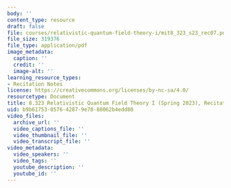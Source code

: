 ```yaml
---
body: ''
content_type: resource
draft: false
file: courses/relativistic-quantum-field-theory-i/mit8_323_s23_rec07.pdf
file_size: 319376
file_type: application/pdf
image_metadata:
  caption: ''
  credit: ''
  image-alt: ''
learning_resource_types:
- Recitation Notes
license: https://creativecommons.org/licenses/by-nc-sa/4.0/
resourcetype: Document
title: 8.323 Relativistic Quantum Field Theory I (Spring 2023), Recitation 7
uid: b9b61753-0576-4287-9e78-88062b4edd80
video_files:
  archive_url: ''
  video_captions_file: ''
  video_thumbnail_file: ''
  video_transcript_file: ''
video_metadata:
  video_speakers: ''
  video_tags: ''
  youtube_description: ''
  youtube_id: ''
---
```

